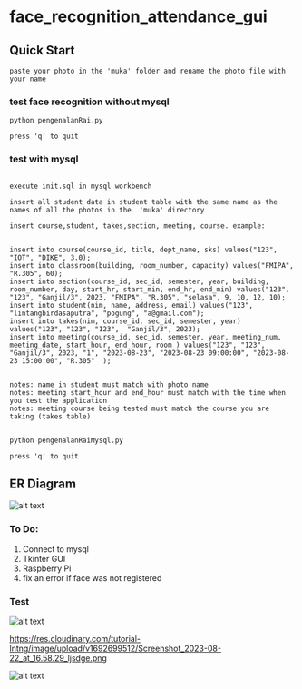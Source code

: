 # face_recognition_attendance_gui

## Quick Start

```
paste your photo in the 'muka' folder and rename the photo file with your name
```


### test face recognition without mysql

```
python pengenalanRai.py
```


```
press 'q' to quit 
```



### test with mysql

```
```

```
execute init.sql in mysql workbench
```

```
insert all student data in student table with the same name as the names of all the photos in the  'muka' directory
```


```
insert course,student, takes,section, meeting, course. example:


insert into course(course_id, title, dept_name, sks) values("123", "IOT", "DIKE", 3.0);
insert into classroom(building, room_number, capacity) values("FMIPA", "R.305", 60);
insert into section(course_id, sec_id, semester, year, building, room_number, day, start_hr, start_min, end_hr, end_min) values("123", "123", "Ganjil/3", 2023, "FMIPA", "R.305", "selasa", 9, 10, 12, 10);
insert into student(nim, name, address, email) values("123", "lintangbirdasaputra", "pogung", "a@gmail.com");
insert into takes(nim, course_id, sec_id, semester, year) values("123", "123", "123",  "Ganjil/3", 2023);
insert into meeting(course_id, sec_id, semester, year, meeting_num, meeting_date, start_hour, end_hour, room ) values("123", "123", "Ganjil/3", 2023, "1", "2023-08-23", "2023-08-23 09:00:00", "2023-08-23 15:00:00", "R.305"  );


notes: name in student must match with photo name
notes: meeting start_hour and end_hour must match with the time when you test the application
notes: meeting course being tested must match the course you are taking (takes table)


```

```
python pengenalanRaiMysql.py
```


```
press 'q' to quit 
```


## ER Diagram
![alt text](https://res.cloudinary.com/tutorial-lntng/image/upload/v1692772060/EERDIAGRAMSMARTCLASSROOM_li9pr0.png)


### To Do:
1. Connect to mysql
2. Tkinter GUI
3. Raspberry Pi
4. fix an error if face was not registered


### Test
![alt text](https://res.cloudinary.com/tutorial-lntng/image/upload/v1692699512/Screenshot_2023-08-22_at_16.58.29_ljsdge.png)

https://res.cloudinary.com/tutorial-lntng/image/upload/v1692699512/Screenshot_2023-08-22_at_16.58.29_ljsdge.png

![alt text](https://res.cloudinary.com/tutorial-lntng/image/upload/v1692774225/Screenshot_2023-08-23_at_14.02.59_tlsm1v.png)